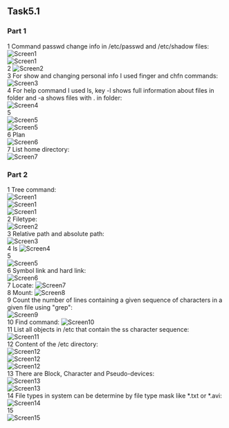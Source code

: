 ## Task5.1 <br>
### Part 1 <br>
1
Command passwd change info in /etc/passwd and /etc/shadow files:
<br>
![Screen1](images/passwd.png)
<br>
![Screen1](images/shadow.png)
<br>
2 
![Screen2](images/who.png) <br>
3 For show and changing personal info I used finger and chfn commands: <br>
![Screen3](images/chfn.png) <br>
4 For help command I used ls, key -l shows full information about files in folder and -a shows files with . in folder: <br>
![Screen4](images/help.png) <br>
5  <br>
![Screen5](images/more.png) <br>
![Screen5](images/bashless.png) <br>
6 Plan <br>
![Screen6](images/plan.png) <br>
7 List home directory: <br>
![Screen7](images/ls.png) <br>

### Part 2 <br>
1 Tree command:<br>
![Screen1](images/tree.png) <br>
![Screen1](images/tree2.png) <br>
![Screen1](images/tree3.png) <br>
2 Filetype: <br>
![Screen2](images/file.png) <br>
3 Relative path and absolute path: <br>
![Screen3](images/2_3path.png) <br>
4 ls 
![Screen4](images/2_4ls.png) <br>
5 <br>
![Screen5](images/2_5.png) <br>
6 Symbol link and hard link: <br>
![Screen6](images/2_6links.png) <br>
7 Locate:
![Screen7](images/2_7locate.png) <br>
8 Mount:
![Screen8](images/2_8mount.png) <br>
9 Count the number of lines containing a given sequence of characters in a given file using "grep": <br>
![Screen9](images/2_8mount.png) <br>
10 Find command: 
![Screen10](images/2_10find.png) <br>
11 List all objects in /etc that contain the ss character sequence: <br> 
![Screen11](images/2_11.png) <br>
12 Content of the /etc directory: <br>
![Screen12](images/2_12less.png) <br>
![Screen12](images/2_12less1.png) <br>
![Screen12](images/2_12less2.png) <br>
13 There are Block, Character and Pseudo-devices: <br>
![Screen13](images/2_13fd.png) <br> 
![Screen13](images/2_13lsdlk.png) <br>
14 File types in system can be determine by file type mask like *.txt or *.avi:<br>
![Screen14](images/2_14.png) <br>
15 <br>
![Screen15](images/2_15.png) <br>